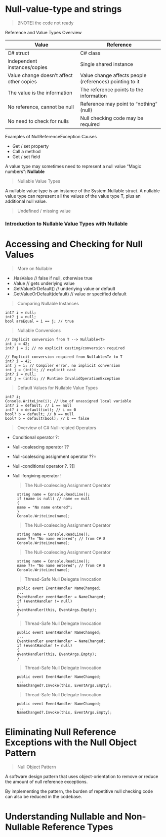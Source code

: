 # Null-value-type and strings

> [!NOTE] the code not ready

Reference and Value Types Overview

| Value  | Reference |
|---------------------|----------------|
|C# struct|C# class|
|Independent instances/copies|Single shared instance|
|Value change doesn’t affect other copies|Value change affects people (references) pointing to it|
|The value is the information|The reference points to the information|
|No reference, cannot be null|Reference may point to “nothing” (null)|
|No need to check for nulls|Null checking code may be required|

Examples of NullReferenceException Causes

- Get / set property 
- Call a method 
- Get / set field

A value type may sometimes need to represent a null value
“Magic numbers”: **Nullable<T>**

> Nullable Value Types

A nullable value type is an instance of the System.Nullable<T> struct. A nullable value type can 
represent all the values of the value type T, plus an additional null value.

> Undefined / missing value

### Introduction to Nullable Value Types with Nullable<T>

# Accessing and Checking for Null Values

> More on Nullable<T>

- .HasValue // false if null, otherwise true
- .Value // gets underlying value
- .GetValueOrDefault() // underlying value or default
- .GetValueOrDefault(default) // value or specified default

> Comparing Nullable<T> Instances

    int? i = null;
    int? j = null;
    bool areEqual = i == j; // true

> Nullable<T> Conversions

    // Implicit conversion from T --> Nullable<T>
    int i = 42;
    int? j = i; // no explicit casting/conversion required

    // Explicit conversion required from Nullable<T> to T
    int? i = 42;
    int j = i; // Compiler error, no implicit conversion
    int j = (int)i; // explicit cast
    int? i = null;
    int j = (int)i; // Runtime InvalidOperationException    

> Default Values for Nullable Value Types

    int? i;
    Console.WriteLine(i); // Use of unassigned local variable
    int? i = default; // i == null
    int? i = default(int); // i == 0
    bool? b = default; // b == null
    bool? b = default(bool); // b == false

> Overview of C# Null-related Operators

- Conditional operator ?:
- Null-coalescing operator ??
- Null-coalescing assignment operator ??=
- Null-conditional operator ?. ?[]
- Null-forgiving operator !

    > The Null-coalescing Assignment Operator

        string name = Console.ReadLine();
        if (name is null) // name == null
        {
        name = "No name entered";
        }
        Console.WriteLine(name);        

    > The Null-coalescing Assignment Operator

        string name = Console.ReadLine();
        name ??= "No name entered"; // from C# 8
        Console.WriteLine(name);

    > The Null-coalescing Assignment Operator

        string name = Console.ReadLine();
        name ??= "No name entered"; // from C# 8
        Console.WriteLine(name);

    > Thread-Safe Null Delegate Invocation

        public event EventHandler NameChanged;
        ...
        EventHandler eventHandler = NameChanged;
        if (eventHandler != null) 
        { 
        eventHandler(this, EventArgs.Empty); 
        }

    > Thread-Safe Null Delegate Invocation

        public event EventHandler NameChanged;
        ...
        EventHandler eventHandler = NameChanged;
        if (eventHandler != null) 
        { 
        eventHandler(this, EventArgs.Empty); 
        }

    > Thread-Safe Null Delegate Invocation

        public event EventHandler NameChanged;
        ...
        NameChanged?.Invoke(this, EventArgs.Empty);

    > Thread-Safe Null Delegate Invocation

        public event EventHandler NameChanged;
        ...
        NameChanged?.Invoke(this, EventArgs.Empty);

# Eliminating Null Reference Exceptions with the Null Object Pattern

> Null Object Pattern

A software design pattern that uses object-orientation to remove or reduce the amount of null reference exceptions. 

By implementing the pattern, the burden of repetitive null checking code can also be reduced in the codebase.

# Understanding Nullable and Non-Nullable Reference Types

